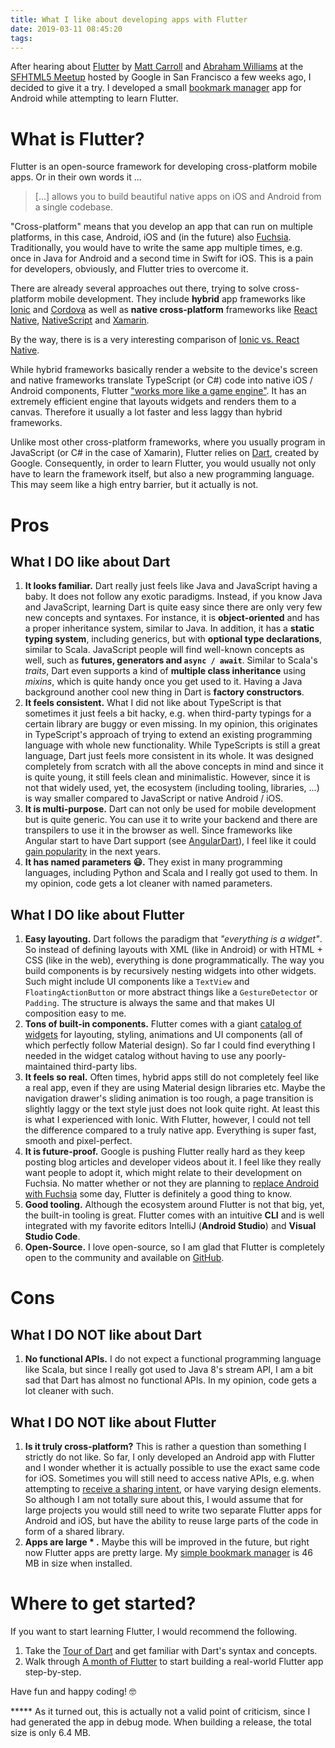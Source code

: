 ```yaml
---
title: What I like about developing apps with Flutter
date: 2019-03-11 08:45:20
tags:
---
```


After hearing about [Flutter](https://flutter.dev) by [Matt Carroll](https://twitter.com/@flttry) and [Abraham Williams](https://twitter.com/abraham) at the [SFHTML5 Meetup](https://www.meetup.com/de-DE/sfhtml5/events/256523273/) hosted by Google in San Francisco a few weeks ago, I decided to give it a try. I developed a small [bookmark manager](https://github.com/n1try/anchr-android) app for Android while attempting to learn Flutter.

# What is Flutter?
Flutter is an open-source framework for developing cross-platform mobile apps. Or in their own words it ...
> [...] allows you to build beautiful native apps on iOS and Android from a single codebase. 

"Cross-platform" means that you develop an app that can run on multiple platforms, in this case, Android, iOS and (in the future) also [Fuchsia](https://en.wikipedia.org/wiki/Google_Fuchsia). Traditionally, you would have to write the same app multiple times, e.g. once in Java for Android and a second time in Swift for iOS. This is a pain for developers, obviously, and Flutter tries to overcome it. 

There are already several approaches out there, trying to solve cross-platform mobile development. They include **hybrid** app frameworks like [Ionic](https://ionicframework.com/) and [Cordova](https://cordova.apache.org/) as well as **native cross-platform** frameworks like [React Native](https://facebook.github.io/react-native/), [NativeScript](https://www.nativescript.org/) and [Xamarin](https://visualstudio.microsoft.com/xamarin/).

By the way, there is is a very interesting comparison of [Ionic vs. React Native](https://www.codementor.io/fmcorz/react-native-vs-ionic-du1087rsw). 

While hybrid frameworks basically render a website to the device's screen and native frameworks translate TypeScript (or C#) code into native iOS / Android components, Flutter ["works more like a game engine"](https://buildflutter.com/how-flutter-works/). It has an extremely efficient engine that layouts widgets and renders them to a canvas. Therefore it usually a lot faster and less laggy than hybrid frameworks. 

Unlike most other cross-platform frameworks, where you usually program in JavaScript (or C# in the case of Xamarin), Flutter relies on [Dart](https://dartlang.org), created by Google. Consequently, in order to learn Flutter, you would usually not only have to learn the framework itself, but also a new programming language. This may seem like a high entry barrier, but it actually is not.

# Pros
## What I **DO** like about Dart
1. **It looks familiar.** Dart really just feels like Java and JavaScript having a baby. It does not follow any exotic paradigms. Instead, if you know Java and JavaScript, learning Dart is quite easy since there are only very few new concepts and syntaxes. 
For instance, it is **object-oriented** and has a proper inheritance system, similar to Java. In addition, it has a **static typing system**, including generics, but with **optional type declarations**, similar to Scala.
JavaScript people will find well-known concepts as well, such as **futures, generators and `async / await`**.
Similar to Scala's _traits_, Dart even supports a kind of **multiple class inheritance** using _mixins_, which is quite handy once you get used to it. Having a Java background another cool new thing in Dart is **factory constructors**.
2. **It feels consistent.** What I did not like about TypeScript is that sometimes it just feels a bit hacky, e.g. when third-party typings for a certain library are buggy or even missing. In my opinion, this originates in TypeScript's approach of trying to extend an existing programming language with whole new functionality. While TypeScripts is still a great language, Dart just feels more consistent in its whole. It was designed completely from scratch with all the above concepts in mind and since it is quite young, it still feels clean and minimalistic. However, since it is not that widely used, yet, the ecosystem (including tooling, libraries, ...) is way smaller compared to JavaScript or native Android / iOS.
3. **It is multi-purpose.** Dart can not only be used for mobile development but is quite generic. You can use it to write your backend and there are transpilers to use it in the browser as well. Since frameworks like Angular start to have Dart support (see [AngularDart](https://webdev.dartlang.org/angular/)), I feel like it could [gain popularity](https://medium.com/@mswehli/why-dart-is-the-language-to-learn-of-2018-e5fa12adb6c1) in the next years. 
4. **It has named parameters 😃.** They exist in many programming languages, including Python and Scala and I really got used to them. In my opinion, code gets a lot cleaner with named parameters. 

## What I **DO** like about Flutter
1. **Easy layouting.** Dart follows the paradigm that _"everything is a widget"_. So instead of defining layouts with XML (like in Android) or with HTML + CSS (like in the web), everything is done programmatically. The way you build components is by recursively nesting widgets into other widgets. Such might include UI components like a `TextView` and `FloatingActionButton` or more abstract things like a `GestureDetector` or `Padding`. The structure is always the same and that makes UI composition easy to me.
2. **Tons of built-in components.** Flutter comes with a giant [catalog of widgets](https://flutter.dev/docs/development/ui/widgets) for layouting, styling, animations and UI components (all of which perfectly follow Material design). So far I could find everything I needed in the widget catalog without having to use any poorly-maintained third-party libs.
3. **It feels so real.** Often times, hybrid apps still do not completely feel like a real app, even if they are using Material design libraries etc. Maybe the navigation drawer's sliding animation is too rough, a page transition is slightly laggy or the text style just does not look quite right. At least this is what I experienced with Ionic. With Flutter, however, I could not tell the difference compared to a truly native app. Everything is super fast, smooth and pixel-perfect. 
4. **It is future-proof.** Google is pushing Flutter really hard as they keep posting blog articles and developer videos about it. I feel like they really want people to adopt it, which might relate to their development on Fuchsia. No matter whether or not they are planning to [replace Android with Fuchsia](https://www.reddit.com/r/androiddev/comments/6aga8e/in_your_opinion_will_google_fuchsia_replace/) some day, Flutter is definitely a good thing to know.
5. **Good tooling.** Although the ecosystem around Flutter is not that big, yet, the built-in tooling is great. Flutter comes with an intuitive **CLI** and is well integrated with my favorite editors IntelliJ (**Android Studio**) and **Visual Studio Code**. 
6. **Open-Source.** I love open-source, so I am glad that Flutter is completely open to the community and available on [GitHub](https://github.com/flutter/flutter). 

# Cons

## What I **DO NOT** like about Dart
1. **No functional APIs.** I do not expect a functional programming language like Scala, but since I really got used to Java 8's stream API, I am a bit sad that Dart has almost no functional APIs. In my opinion, code gets a lot cleaner with such.

## What I **DO NOT** like about Flutter
1. **Is it truly cross-platform?** This is rather a question than something I strictly do not like. So far, I only developed an Android app with Flutter and I wonder whether it is actually possible to use the exact same code for iOS. Sometimes you will still need to access native APIs, e.g. when attempting to [receive a sharing intent](https://muetsch.io/how-to-receive-sharing-intents-in-flutter.html), or have varying design elements. So although I am not totally sure about this, I would assume that for large projects you would still need to write two separate Flutter apps for Android and iOS, but have the ability to reuse large parts of the code in form of a shared library. 
2. **Apps are large * .** Maybe this will be improved in the future, but right now Flutter apps are pretty large. My [simple bookmark manager](https://github.com/n1try/anchr-android) is 46 MB in size when installed.

# Where to get started?
If you want to start learning Flutter, I would recommend the following. 
1. Take the [Tour of Dart](https://www.dartlang.org/guides/language/language-tour) and get familiar with Dart's syntax and concepts.
2. Walk through [A month of Flutter](https://bendyworks.com/blog/a-month-of-flutter) to start building a real-world Flutter app step-by-step.

Have fun and happy coding! 🤓

***** As it turned out, this is actually not a valid point of criticism, since I had generated the app in debug mode. When building a release, the total size is only 6.4 MB.